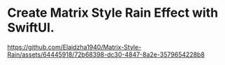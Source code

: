 Create Matrix Style Rain Effect with SwiftUI.
=============================================


https://github.com/Elaidzha1940/Matrix-Style-Rain/assets/64445918/72b68398-dc30-4847-8a2e-3579654228b8

